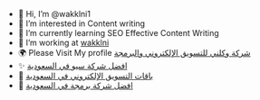 
- 👋 Hi, I’m @wakklni1
- 👀 I’m interested in Content writing
- 🌱 I’m currently learning SEO Effective Content Writing
- 💞️ I’m working at <a href="https://wakklni.com//" title="شركة وكلني">wakklni</a>
- 🌍 Please Visit My profile <a href="https://wakklni.com//author/user-name/" title="your name">شركة وكلني للتسويق الإلكتروني والبرمجة </a>
- ✨ <a href="https://wakklni.com/افضل-شركة-سيو-في-السعودية-0966506535043/l" title="post title">افضل شركة سيو في السعودية</a>
- 🚀 <a href="https://wakklni.com/باقات-التسويق-المتكامل" title="post title">باقات التسويق الإلكتروني في السعودية</a>
- 🙌 <a href="https://wakklni.com//افضل-شركة-برمجة-في-السعودية" title="post title">افضل شركة برمجة في السعودية</a>
<!---
wakklni1/wakklni1 is a ✨ special ✨ repository because its `README.md` (this file) appears on your GitHub profile.
You can click the Preview link to take a look at your changes.
--->
